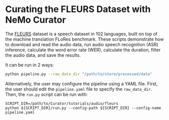 # Curating the FLEURS Dataset with NeMo Curator

The [FLEURS](https://huggingface.co/datasets/google/fleurs) dataset is a speech dataset in 102 languages, built on top of the machine translation FLoRes benchmark. These scripts demonstrate how to download and read the audio data, run audio speech recognition (ASR) inference, calculate the word error rate (WER), calculate the duration, filter the audio data, and save the results.

It can be run in 2 ways:

```bash
python pipeline.py --raw_data_dir "/path/to/store/processed/data"
```

Alternatively, the user may configure the pipeline using a YAML file. First, the user should edit the `pipeline.yaml` file to specify the `raw_data_dir`. Then, the `run.py` script can be run with:

```
SCRIPT_DIR=/path/to/Curator/tutorials/audio/fleurs
python ${SCRIPT_DIR}/run.py --config-path ${SCRIPT_DIR} --config-name pipeline.yaml
```
